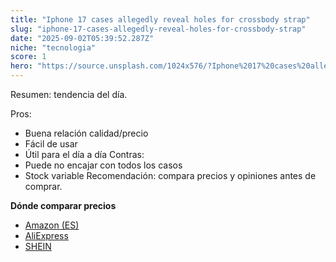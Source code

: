 ```yaml
---
title: "Iphone 17 cases allegedly reveal holes for crossbody strap"
slug: "iphone-17-cases-allegedly-reveal-holes-for-crossbody-strap"
date: "2025-09-02T05:39:52.287Z"
niche: "tecnologia"
score: 1
hero: "https://source.unsplash.com/1024x576/?Iphone%2017%20cases%20allegedly%20reveal%20holes%20for%20crossbody%20strap"
---
```


Resumen: tendencia del día.

Pros:
- Buena relación calidad/precio
- Fácil de usar
- Útil para el día a día
Contras:
- Puede no encajar con todos los casos
- Stock variable
Recomendación: compara precios y opiniones antes de comprar.

**Dónde comparar precios**
- [Amazon (ES)](https://www.amazon.es/s?k=Iphone%2017%20cases%20allegedly%20reveal%20holes%20for%20crossbody%20strap&tag=teknovashop25-21&language=es_ES)
- [AliExpress](https://es.aliexpress.com/wholesale?SearchText=Iphone%2017%20cases%20allegedly%20reveal%20holes%20for%20crossbody%20strap)
- [SHEIN](https://es.shein.com/pdsearch/Iphone%2017%20cases%20allegedly%20reveal%20holes%20for%20crossbody%20strap/)
